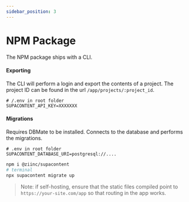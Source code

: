 ```yaml
---
sidebar_position: 3
---
```


# NPM Package

The NPM package ships with a CLI.

#### Exporting

The CLI will perform a login and export the contents of a project. The project ID can be found in the url `/app/projects/:project_id`.

```
# /.env in root folder
SUPACONTENT_API_KEY=XXXXXXX
```

#### Migrations

Requires DBMate to be installed. Connects to the database and performs the migrations.

```
# .env in root folder
SUPACONTENT_DATABASE_URI=postgresql://....
```

```bash
npm i @ziinc/supacontent
# terminal
npx supacontent migrate up
```

> Note: if self-hosting, ensure that the static files compiled point to `https://your-site.com/app` so that routing in the app works.
